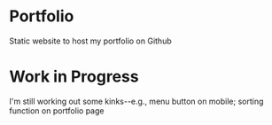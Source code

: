 # Portfolio
Static website to host my portfolio on Github

# Work in Progress 
I'm still working out some kinks--e.g., menu button on mobile; sorting function on portfolio page
